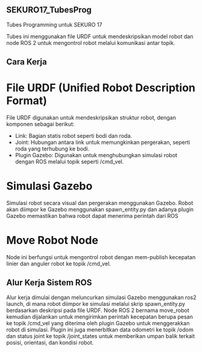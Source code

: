 ## SEKURO17_TubesProg
Tubes Programming untuk SEKURO 17 

Tubes ini menggunakan file URDF untuk mendeskripsikan model robot dan node ROS 2 untuk mengontrol robot melalui komunikasi antar topik.

## Cara Kerja
# File URDF (Unified Robot Description Format)
File URDF digunakan untuk mendeskripsikan struktur robot, dengan komponen sebagai berikut:
- Link: Bagian statis robot seperti bodi dan roda.
- Joint: Hubungan antara link untuk memungkinkan pergerakan, seperti roda yang terhubung ke bodi.
- Plugin Gazebo: Digunakan untuk menghubungkan simulasi robot dengan ROS melalui topik seperti /cmd_vel.

# Simulasi Gazebo
Simulasi robot secara visual dan pergerakan menggunakan Gazebo. Robot akan diimpor ke Gazebo menggunakan spawn_entity.py dan adanya plugin Gazebo memastikan bahwa robot dapat menerima perintah dari ROS

# Move Robot Node
Node ini berfungsi untuk mengontrol robot dengan mem-publish kecepatan linier dan anguler robot ke topik /cmd_vel.

## Alur Kerja Sistem ROS
Alur kerja dimulai dengan meluncurkan simulasi Gazebo menggunakan ros2 launch, di mana robot diimpor ke simulasi melalui skrip spawn_entity.py berdasarkan deskripsi pada file URDF. Node ROS 2 bernama move_robot kemudian dijalankan untuk mengirimkan perintah kecepatan berupa pesan ke topik /cmd_vel yang diterima oleh plugin Gazebo untuk menggerakkan robot di simulasi. Plugin ini juga menerbitkan data odometri ke topik /odom dan status joint ke topik /joint_states untuk memberikan umpan balik terkait posisi, orientasi, dan kondisi robot.
